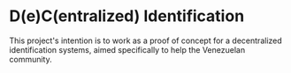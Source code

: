 # D(e)C(entralized) Identification

This project's intention is to work as a proof of concept for a decentralized identification systems, aimed specifically to help the Venezuelan community.
